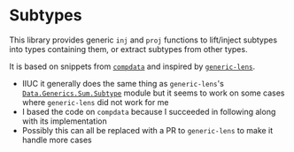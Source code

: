 # Subtypes

This library provides generic `inj` and `proj` functions to lift/inject subtypes into types containing them,
or extract subtypes from other types.

It is based on snippets from [`compdata`](https://hackage.haskell.org/package/compdata) and inspired by [`generic-lens`](https://hackage.haskell.org/package/generic-lens).

* IIUC it generally does the same thing as `generic-lens`'s [`Data.Generics.Sum.Subtype`](https://hackage.haskell.org/package/generic-lens-2.2.2.0/docs/Data-Generics-Sum-Subtype.html) module but it seems to work on some cases where `generic-lens` did not work for me
* I based the code on `compdata` because I succeeded in following along with its implementation
* Possibly this can all be replaced with a PR to `generic-lens` to make it handle more cases
